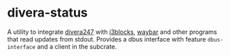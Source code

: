 # divera-status
A utility to integrate [divera247](https://www.divera247.com/) with [i3blocks](https://github.com/vivien/i3blocks), [waybar](https://github.com/Alexays/Waybar) and other programs that read updates from stdout.
Provides a dbus interface with feature `dbus-interface` and a client in the subcrate.
